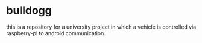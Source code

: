 bulldogg
========

this is a repository for a university project in which a vehicle is controlled via raspberry-pi to android communication.
